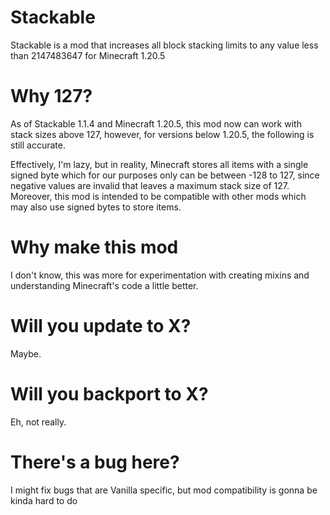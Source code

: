 # Stackable

Stackable is a mod that increases all block stacking limits to any value less than 2147483647 for Minecraft 1.20.5

# Why 127?

As of Stackable 1.1.4 and Minecraft 1.20.5, this mod now can work with stack sizes above 127, however, for versions below 1.20.5, the following is still accurate.

Effectively, I'm lazy, but in reality, Minecraft stores all items with a single signed byte which for our purposes only can be between -128 to 127, since negative values are invalid that leaves a maximum stack size of 127. Moreover, this mod is intended to be compatible with other mods which may also use signed bytes to store items.

# Why make this mod
I don't know, this was more for experimentation with creating mixins and understanding Minecraft's code a little better.

# Will you update to X?
Maybe.

# Will you backport to X?
Eh, not really.

# There's a bug here?
I might fix bugs that are Vanilla specific, but mod compatibility is gonna be kinda hard to do 
